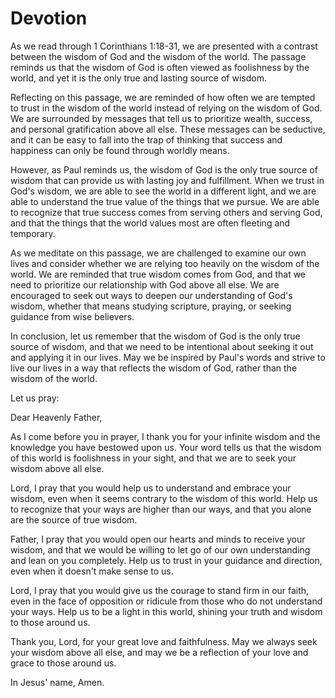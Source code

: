 # Devotion

As we read through 1 Corinthians 1:18-31, we are presented with a contrast between the wisdom of God and the wisdom of the world. The passage reminds us that the wisdom of God is often viewed as foolishness by the world, and yet it is the only true and lasting source of wisdom.

Reflecting on this passage, we are reminded of how often we are tempted to trust in the wisdom of the world instead of relying on the wisdom of God. We are surrounded by messages that tell us to prioritize wealth, success, and personal gratification above all else. These messages can be seductive, and it can be easy to fall into the trap of thinking that success and happiness can only be found through worldly means.

However, as Paul reminds us, the wisdom of God is the only true source of wisdom that can provide us with lasting joy and fulfillment. When we trust in God's wisdom, we are able to see the world in a different light, and we are able to understand the true value of the things that we pursue. We are able to recognize that true success comes from serving others and serving God, and that the things that the world values most are often fleeting and temporary.

As we meditate on this passage, we are challenged to examine our own lives and consider whether we are relying too heavily on the wisdom of the world. We are reminded that true wisdom comes from God, and that we need to prioritize our relationship with God above all else. We are encouraged to seek out ways to deepen our understanding of God's wisdom, whether that means studying scripture, praying, or seeking guidance from wise believers.

In conclusion, let us remember that the wisdom of God is the only true source of wisdom, and that we need to be intentional about seeking it out and applying it in our lives. May we be inspired by Paul's words and strive to live our lives in a way that reflects the wisdom of God, rather than the wisdom of the world. 

Let us pray:

Dear Heavenly Father,

As I come before you in prayer, I thank you for your infinite wisdom and the knowledge you have bestowed upon us. Your word tells us that the wisdom of this world is foolishness in your sight, and that we are to seek your wisdom above all else.

Lord, I pray that you would help us to understand and embrace your wisdom, even when it seems contrary to the wisdom of this world. Help us to recognize that your ways are higher than our ways, and that you alone are the source of true wisdom.

Father, I pray that you would open our hearts and minds to receive your wisdom, and that we would be willing to let go of our own understanding and lean on you completely. Help us to trust in your guidance and direction, even when it doesn't make sense to us.

Lord, I pray that you would give us the courage to stand firm in our faith, even in the face of opposition or ridicule from those who do not understand your ways. Help us to be a light in this world, shining your truth and wisdom to those around us.

Thank you, Lord, for your great love and faithfulness. May we always seek your wisdom above all else, and may we be a reflection of your love and grace to those around us.

In Jesus' name, Amen.
